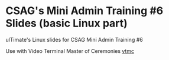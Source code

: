 # CSAG's Mini Admin Training #6 Slides (basic Linux part)

ulTimate's Linux slides for CSAG Mini Admin Training #6

Use with Video Terminal Master of Ceremonies [vtmc](https://github.com/jclulow/vtmc)

